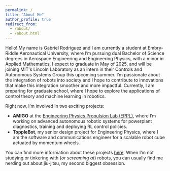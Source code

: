 ```yaml
---
permalink: /
title: "About Me"
author_profile: true
redirect_from: 
  - /about/
  - /about.html
---
```


Hello! My name is Gabriel Rodriguez and I am currently a student at Embry-Riddle Aeronautical University, where I’m pursuing dual Bachelor of Science degrees in Aerospace Engineering and Engineering Physics, with a minor in Applied Mathematics. I expect to graduate in May of 2025, and will be joining MIT's Lincoln Laboratory as an intern in their Controls and Autonomous Systems Group this upcoming summer. I’m passionate about the integration of robots into society and I hope to contribute to innovations that make this integration smoother and more impactful. Currently, I am preparing for graduate school, where I hope to explore the applications of control theory and machine learning in robotics. 

Right now, I’m involved in two exciting projects:
- **AMIGO** at the [Engineering Physics Propulsion Lab (EPPL)](https://www.linkedin.com/company/eppl-erau-db), where I’m working on advanced autonomous robotic systems for powerplant diagnostics, training and deploying RL control policies.
- **ToppleBot**, my senior design project for Engineering Physics, where I am the software and communications engineer for a scalable robot cube actuated by momentum wheels.

You can find more information about these projects [here](https://gabearod2.github.io/projects/). When I’m not studying or tinkering with (*or screaming at*) robots, you can usually find me nerding out about jiu-jitsu, my second biggest obsession. 

